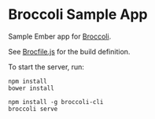 # Broccoli Sample App

Sample Ember app for [Broccoli](https://github.com/broccolijs/broccoli).

See [Brocfile.js](/Brocfile.js) for the build definition.

To start the server, run:

```
npm install
bower install

npm install -g broccoli-cli
broccoli serve
```
